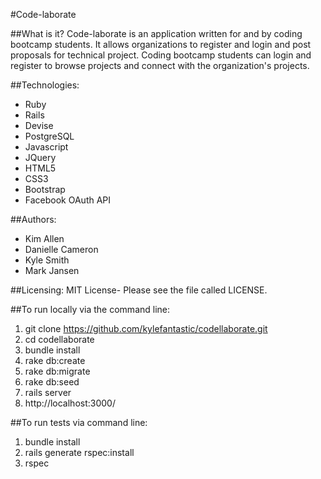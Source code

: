 
#Code-laborate

##What is it?
Code-laborate is an application written for and by coding bootcamp students.  It allows organizations to register and login and post proposals for technical project.  Coding bootcamp students can login and register to browse projects and connect with the organization's projects.

##Technologies:
* Ruby
* Rails
* Devise
* PostgreSQL
* Javascript
* JQuery
* HTML5
* CSS3
* Bootstrap
* Facebook OAuth API

##Authors:
* Kim Allen
* Danielle Cameron
* Kyle Smith
* Mark Jansen

##Licensing:
MIT License- Please see the file called LICENSE.

##To run locally via the command line:

1. git clone https://github.com/kylefantastic/codellaborate.git
2. cd codellaborate
3. bundle install
4. rake db:create
5. rake db:migrate
6. rake db:seed
7. rails server
8. http://localhost:3000/

##To run tests via command line:
1. bundle install
2. rails generate rspec:install
3. rspec




